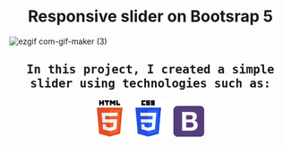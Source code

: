 <h1 align = "center">Responsive slider on Bootsrap 5</h1>

![ezgif com-gif-maker (3)](https://user-images.githubusercontent.com/67589338/109818444-a8181f80-7c3b-11eb-9382-616aa40ded60.gif)



<h2 align="center"><samp>In this project, I created a simple slider using technologies such as:</samp></h2>
<p align="center">
<img alt="html" width="65px" src="used_technologies/html_skill.png"/>
<img alt="css" width="65px" src="used_technologies/css_skill.png"/>
<img alt="Bootstrap" width="55px" src="used_technologies/bootstrap_skill.png"/>
</p>

